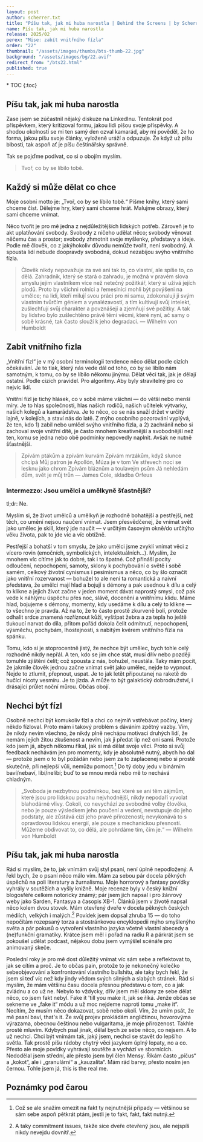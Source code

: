 ```yaml
---
layout: post
author: scherrer.txt
title: "Píšu tak, jak mi huba narostla | Behind the Screens | by Scherrer.txt"
name: Píšu tak, jak mi huba narostla
release: 2025/02
perex: "Mise: zabít vnitřního fízla"
order: "22"
thumbnail: "/assets/images/thumbs/bts-thumb-22.jpg"
background: "/assets/images/bg/22.avif"
redirect_from: "/bts22.html"
published: true
---
```


<div id="toc"></div>
* TOC
{:toc}

## Píšu tak, jak mi huba narostla
Zase jsem se zúčastnil nějaký diskuze na LinkedInu. Tentokrát pod příspěvkem, který kritizoval formu, jakou lidi píšou svoje příspěvky. A shodou okolností se mi ten samý den ozval kamarád, aby mi pověděl, že ho forma, jakou píšu svoje články, vyloženě uráží a odpuzuje. Že když už píšu blbosti, tak aspoň ať je píšu češtinářsky správně.

Tak se pojďme podívat, co si o obojím myslím.

> Tvoř, co by se líbilo tobě.

## Každý si může dělat co chce
Moje osobní motto je: „Tvoř, co by se líbilo tobě.“ Pišme knihy, který sami chceme číst. Dělejme hry, který sami chceme hrát. Malujme obrazy, který sami chceme vnímat.

Něco tvořit je pro mě jedna z nejdůležitějších lidských potřeb. Zároveň je to akt uplatňování svobody. Svobody z ničeho udělat něco; svobody věnovat něčemu čas a prostor; svobody zhmotnit svoje myšlenky, představy a ideje. Podle mě člověk, co z jakýhokoliv důvodu nemůže tvořit, není svobodný. A spousta lidí nebude doopravdy svobodná, dokud nezabijou svýho vnitřního fízla.

> Člověk nikdy nepovažuje za své ani tak to, co vlastní, ale spíše to, co dělá. Zahradník, který se stará o zahradu, je možná v pravém slova smyslu jejím vlastníkem více než netečný požitkář, který si užívá jejích plodů. Proto by všichni rolníci a řemeslníci mohli být povýšeni na umělce; na lidi, kteří milují svou práci pro ni samu, zdokonalují ji svým vlastním tvůrčím géniem a vynalézavostí, a tím kultivují svůj intelekt, zušlechťují svůj charakter a povznášejí a zjemňují své požitky. A tak by lidstvo bylo zušlechtěno právě těmi věcmi, které nyní, ač samy o sobě krásné, tak často slouží k jeho degradaci.
> — Wilhelm von Humboldt

## Zabít vnitřního fizla
„Vnitřní fízl“ je v mý osobní terminologii tendence něco dělat podle cizích očekávání. Je to tlak, který nás vede dál od toho, co by se líbilo nám samotným, k tomu, co by se líbilo někomu jinýmu. Dělat věci tak, jak je dělají ostatní. Podle cizích pravidel. Pro algoritmy. Aby byly stravitelný pro co nejvíc lidí.

Vnitřní fízl je tichý hlásek, co v sobě máme všichni — do větší nebo menší míry. Je to hlas společnosti, hlas našich rodičů, našich učitelek výtvarky, našich kolegů a kamarádstva. Je to něco, co se nás snaží držet v určitý lajně, v kolejích, a staví nás do latě. Z mýho osobního pozorování vyplývá, že ten, kdo 1) zabil nebo umlčel svýho vnitřního fízla, a 2) zachránil nebo si zachoval svoje vnitřní dítě, je často mnohem kreativnější a svobodnější než ten, komu se jedna nebo obě podmínky nepovedly naplnit. Avšak ne nutně šťastnější.

> Zpívám ptákům a zpívám kurvám
> Zpívám mrzákům, když slunce chcípá
> Můj patron je Apollón, Múza je v tom
> Ve střevech noci se lesknu jako chrom
> Zpívám bláznům a toulavejm psům
> Já nehledám dům, svět je můj trůn
> — James Cole, skladba Orfeus

### Intermezzo: Jsou umělci a umělkyně šťastnější?
tl;dr: Ne.

Myslím si, že život umělců a umělkyň je rozhodně bohatější a pestřejší, než těch, co umění nejsou naučení vnímat. Jsem přesvědčenej, že vnímat svět jako umělec je skill, který jde naučit — v určitým časovým okně/do určitýho věku života, pak to jde víc a víc obtížně.

Pestřejší a bohatší v tom smyslu, že jako umělci jsme zvyklí vnímat věci z vícero rovin (emočních, symbolických, intelektuálních…). Myslím, že mnohem víc cítíme jak to dobré, tak i to špatné. Což přináší pocity odloučení, nepochopení, samoty, sklony k pochybování o světě i sobě samém, celkový životní cynismus i pesimismus a něco, co by šlo označit jako vnitřní rozervanost — bohužel to ale není ta romantická a naivní představa, že umělci mají hlad a bojují s démony a pak usednou k dílu a celý to klikne a jejich život začne v jeden moment dávat naprostý smysl, což pak vede k náhlýmu úspěchu přes noc, slávě, docenění a vnitřnímu klidu. Máme hlad, bojujeme s démony, momenty, kdy usedáme k dílu a celý to klikne — to všechno je pravda. Až na to, že to často prostě zkurveně bolí, protože odhalit srdce znamená rozříznout kůži, vyštípat žebra a za tepla ho ještě tlukoucí narvat do díla, přitom pořád dokola čelit odmítnutí, nepochopení, výsměchu, pochybám, lhostejnosti, s nabitým kvérem vnitřního fízla na spánku.

Tomu, kdo si je stoprocentně jistý, že nechce být umělec, bych tohle celý rozhodně nikdy nepřál. A ten, kdo se jím chce stát, musí dřív nebo později tomuhle zjištění čelit; což spousta z nás, bohužel, neustála. Taky mám pocit, že jakmile člověk jednou začne vnímat svět jako umělec, nejde to vypnout. Nejde to ztlumit, přepnout, uspat. Je to jak letět připoutanej na raketě do hučící nicoty vesmíru. Je to jízda. A může to být galaktický dobrodružství, i drásající průlet noční můrou. Občas obojí.

## Nechci být fízl
Osobně nechci být komukoliv fízl a chci co nejmíň vstřebávat počiny, který někdo fízloval. Proto mám i takový problém s dáváním zpětný vazby. Vím, že nikdy nevím všechno, že nikdy plně nechápu motivaci druhých lidí, že nemám jejich žitou zkušenost a nevím, jak ji předat líp než oni sami. Protože kdo jsem já, abych někomu říkal, jak si má dělat svoje věci. Proto si svůj feedback nechávám jen pro momenty, kdy je absolutně nutný, abych ho dal — protože jsem o to byl požádán nebo jsem za to zaplacenej nebo si prostě skutečně, při nejlepší vůli, nemůžu pomoct.[^1] Do tý doby jedu v binárním baví/nebaví, líbí/nelíbí; buď to se mnou mrdá nebo mě to nechává chladným.

> „Svoboda je nezbytnou podmínkou, bez které se ani těm zájmům, které jsou pro lidskou povahu nejvhodnější, nikdy nepodaří vyvolat blahodárné vlivy. Cokoli, co nevychází ze svobodné volby člověka, nebo je pouze výsledkem jeho poučení a vedení, nevstupuje do jeho podstaty, ale zůstává cizí jeho pravé přirozenosti; nevykonává to s opravdovou lidskou energií, ale pouze s mechanickou přesností. Můžeme obdivovat to, co dělá, ale pohrdáme tím, čím je.“
> — Wilhelm von Humboldt

## Píšu tak, jak mi huba narostla
Rád si myslím, že to, jak vnímám svůj styl psaní, není úplně nepodložený. A řekl bych, že o psaní něco málo vím. Mám za sebou pár docela pěkných úspěchů na poli literatury a žurnalismu. Moje horrorový a fantasy povídky vyhrály v soutěžích a vyšly knižně. Moje recenze byly v český knižní blogosféře celkem notoricky známý; pár jsem jich napsal i pro žánrový weby jako Sarden, Fantasya a časopis XB-1. Článků jsem v životě napsal něco kolem dvou stovek. Mám otevřený dveře v docela pěkných českých médiích, velkých i malých.[^2] Povídek jsem dopsal zhruba 15 — do toho nepočítám rozepsaný torza a stostránkovou encyklopedii mýho smyšlenýho světa a pár pokusů o vytvoření vlastního jazyka včetně vlastní abecedy a (ne)funkční gramatiky. Krátce jsem měl i pořad na radiu R a párkrát jsem se pokoušel udělat podcast, nějakou dobu jsem vymýšlel scénáře pro animovaný skeče.

Poslední roky je pro mě dost důležitý vnímat víc sám sebe a reflektovat to, jak se cítím a proč. Je to občas pain, protože to je nekonečný kolečko sebeobjevování a konfrontování vlastního bullshitu, ale taky bych řekl, že jsem si teď víc než kdy jindy vědom svých silných a slabých stránek. Rád si myslím, že mám většinu času docela přesnou představu o tom, co a jak zvládnu a co už ne. Nebylo to vždycky, dřív jsem měl sklony ze sebe dělat něco, co jsem fakt nebyl. Fake it 'till you make it, jak se říká. Jenže občas se sekneme ve „fake it“ módu a už moc nejdeme naproti tomu „make it“. Necítím, že musím něco dokazovat, sobě nebo okolí. Vím, že umím psát, že mě psaní baví, that's it. Že svůj projev prokládám angličtinou, hovorovýma výrazama, obecnou češtinou nebo vulgaritama, je moje přirozenost. Takhle prostě mluvím. Kdybych psal jinak, dělal bych ze sebe něco, co nejsem. A to už nechci. Chci být vnímám tak, jaký jsem, nechci se stavět do lepšího světla. Tak prostě píšu rádoby chytrý věci jazykem úplný lopaty, no a co. Přesto ale moje povídky vyhrávají soutěže a vychází ve sbornících. Nedodělal jsem střední, ale přesto jsem byl člen Mensy. Říkám často „píčus“ a „kokot“, ale i „granulární“ a „kauzalita“. Mám rád barvy, přesto nosím jen černou. Tohle jsem já, this is the real me.

## Poznámky pod čarou
[^1]: Což se ale snažím omezit na fakt ty nejnutnější případy — většinou se sám sebe aspoň pětkrát ptám, jestli je to fakt, fakt, fakt nutný.
[^2]: A taky commitment issues, takže sice dveře otevřený jsou, ale nejspíš nikdy nevejdu dovnitř.
